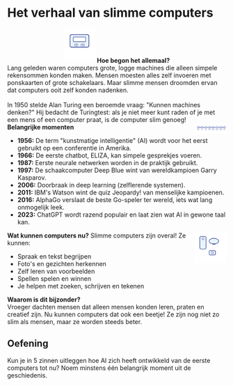 # Het verhaal van slimme computers

<div class="matrix-cell intro" style="text-align:center;">
  <img src="/static/images/history_computer.png" alt="Oude computer met ponskaarten" width="72" style="margin-bottom:0.5em;"/>
  <strong>Hoe begon het allemaal?</strong>
</div>

<div class="matrix-cell">
  Lang geleden waren computers grote, logge machines die alleen simpele rekensommen konden maken. Mensen moesten alles zelf invoeren met ponskaarten of grote schakelaars. Maar slimme mensen droomden ervan dat computers ooit zelf konden nadenken.<br><br>
  In 1950 stelde Alan Turing een beroemde vraag: "Kunnen machines denken?" Hij bedacht de Turingtest: als je niet meer kunt raden of je met een mens of een computer praat, is de computer slim genoeg!
</div>

<div class="matrix-cell info">
  <strong>Belangrijke momenten</strong>
  <img src="/static/images/history_timeline.png" alt="Tijdlijn van AI mijlpalen" width="72" style="float:right;margin-left:1em;"/>
  <ul>
    <li><strong>1956:</strong> De term "kunstmatige intelligentie" (AI) wordt voor het eerst gebruikt op een conferentie in Amerika.</li>
    <li><strong>1966:</strong> De eerste chatbot, ELIZA, kan simpele gesprekjes voeren.</li>
    <li><strong>1987:</strong> Eerste neurale netwerken worden in de praktijk gebruikt.</li>
    <li><strong>1997:</strong> De schaakcomputer Deep Blue wint van wereldkampioen Garry Kasparov.</li>
    <li><strong>2006:</strong> Doorbraak in deep learning (zelflerende systemen).</li>
    <li><strong>2011:</strong> IBM's Watson wint de quiz Jeopardy! van menselijke kampioenen.</li>
    <li><strong>2016:</strong> AlphaGo verslaat de beste Go-speler ter wereld, iets wat lang onmogelijk leek.</li>
    <li><strong>2023:</strong> ChatGPT wordt razend populair en laat zien wat AI in gewone taal kan.</li>
  </ul>
</div>

<div class="matrix-cell">
  <strong>Wat kunnen computers nu?</strong>
  <img src="/static/images/modern_ai.png" alt="Moderne AI toepassingen" width="72" style="float:right;margin-left:1em;"/>
  Slimme computers zijn overal! Ze kunnen:
  <ul>
    <li>Spraak en tekst begrijpen</li>
    <li>Foto's en gezichten herkennen</li>
    <li>Zelf leren van voorbeelden</li>
    <li>Spellen spelen en winnen</li>
    <li>Je helpen met zoeken, schrijven en tekenen</li>
  </ul>
</div>

<div class="matrix-cell info">
  <strong>Waarom is dit bijzonder?</strong><br>
  Vroeger dachten mensen dat alleen mensen konden leren, praten en creatief zijn. Nu kunnen computers dat ook een beetje! Ze zijn nog niet zo slim als mensen, maar ze worden steeds beter.
</div>

## Oefening

<div class="ai-voorbeeld">Kun je in 5 zinnen uitleggen hoe AI zich heeft ontwikkeld van de eerste computers tot nu? Noem minstens één belangrijk moment uit de geschiedenis.</div> 